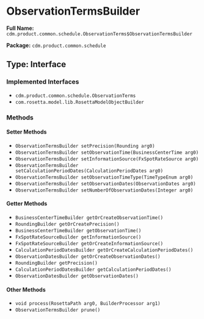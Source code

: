 # ObservationTermsBuilder

**Full Name:** `cdm.product.common.schedule.ObservationTerms$ObservationTermsBuilder`

**Package:** `cdm.product.common.schedule`

## Type: Interface

### Implemented Interfaces

- `cdm.product.common.schedule.ObservationTerms`
- `com.rosetta.model.lib.RosettaModelObjectBuilder`

### Methods

#### Setter Methods

- `ObservationTermsBuilder setPrecision(Rounding arg0)`
- `ObservationTermsBuilder setObservationTime(BusinessCenterTime arg0)`
- `ObservationTermsBuilder setInformationSource(FxSpotRateSource arg0)`
- `ObservationTermsBuilder setCalculationPeriodDates(CalculationPeriodDates arg0)`
- `ObservationTermsBuilder setObservationTimeType(TimeTypeEnum arg0)`
- `ObservationTermsBuilder setObservationDates(ObservationDates arg0)`
- `ObservationTermsBuilder setNumberOfObservationDates(Integer arg0)`

#### Getter Methods

- `BusinessCenterTimeBuilder getOrCreateObservationTime()`
- `RoundingBuilder getOrCreatePrecision()`
- `BusinessCenterTimeBuilder getObservationTime()`
- `FxSpotRateSourceBuilder getInformationSource()`
- `FxSpotRateSourceBuilder getOrCreateInformationSource()`
- `CalculationPeriodDatesBuilder getOrCreateCalculationPeriodDates()`
- `ObservationDatesBuilder getOrCreateObservationDates()`
- `RoundingBuilder getPrecision()`
- `CalculationPeriodDatesBuilder getCalculationPeriodDates()`
- `ObservationDatesBuilder getObservationDates()`

#### Other Methods

- `void process(RosettaPath arg0, BuilderProcessor arg1)`
- `ObservationTermsBuilder prune()`

